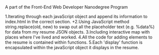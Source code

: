 
A part of the Front-End Web Developer Nanodegree Program

 1.Iterating through each javaScript object and append its information to index.html in the correct section.
 +2.Using JavaScript method string.replace(old, new) to swap out all the placeholder text (e.g. %data%) for data from my resume JSON objects.
 3.Including interactive map with places where I've lived and worked.
 4.All the code for adding elements to the resume is contained within functions.
 5.Each 'display' function is encapsulated within the javaScript object it displays in the resume.
